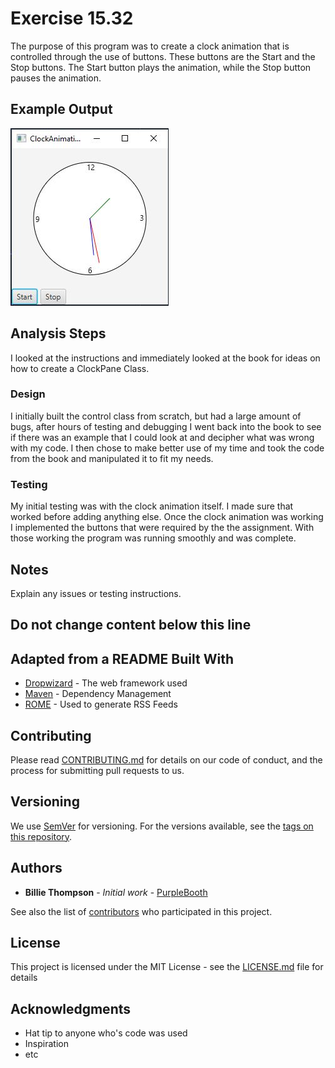 # Exercise 15.32

The purpose of this program was to create a clock animation that is controlled through the use of buttons.
These buttons are the Start and the Stop buttons. The Start button plays the animation, while the Stop button
pauses the animation.

## Example Output

![Sample Output](README.jpg)

## Analysis Steps

I looked at the instructions and immediately looked at the book for ideas on how to create a ClockPane Class.

### Design

I initially built the control class from scratch, but had a large amount of bugs, after hours of testing and
debugging I went back into the book to see if there was an example that I could look at and decipher what was 
wrong with my code. I then chose to make better use of my time and took the code from the book and manipulated it
to fit my needs.

### Testing

My initial testing was with the clock animation itself. I made sure that worked before adding anything else.
Once the clock animation was working I implemented the buttons that were required by the the assignment.
With those working the program was running smoothly and was complete.

## Notes

Explain any issues or testing instructions.

## Do not change content below this line
## Adapted from a README Built With

* [Dropwizard](http://www.dropwizard.io/1.0.2/docs/) - The web framework used
* [Maven](https://maven.apache.org/) - Dependency Management
* [ROME](https://rometools.github.io/rome/) - Used to generate RSS Feeds

## Contributing

Please read [CONTRIBUTING.md](https://gist.github.com/PurpleBooth/b24679402957c63ec426) for details on our code of conduct, and the process for submitting pull requests to us.

## Versioning

We use [SemVer](http://semver.org/) for versioning. For the versions available, see the [tags on this repository](https://github.com/your/project/tags). 

## Authors

* **Billie Thompson** - *Initial work* - [PurpleBooth](https://github.com/PurpleBooth)

See also the list of [contributors](https://github.com/your/project/contributors) who participated in this project.

## License

This project is licensed under the MIT License - see the [LICENSE.md](LICENSE.md) file for details

## Acknowledgments

* Hat tip to anyone who's code was used
* Inspiration
* etc
